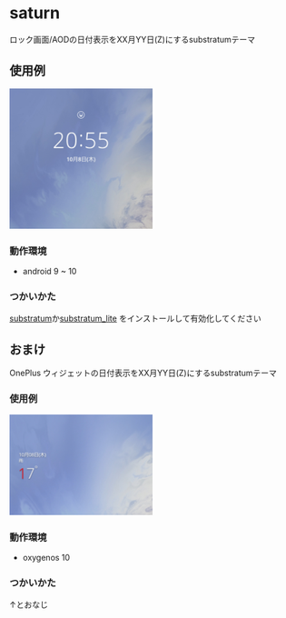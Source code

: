 # saturn
ロック画面/AODの日付表示をXX月YY日(Z)にするsubstratumテーマ

## 使用例
<img src="https://raw.githubusercontent.com/karin722/otonokizaka/master/lock.jpg" width=50%>

### 動作環境
- android 9 ~ 10

### つかいかた
[substratum](https://play.google.com/store/apps/details?id=projekt.substratum)か[substratum_lite](https://play.google.com/store/apps/details?id=projekt.substratum.lite) をインストールして有効化してください

## おまけ
OnePlus ウィジェットの日付表示をXX月YY日(Z)にするsubstratumテーマ

### 使用例
<img src="https://raw.githubusercontent.com/karin722/otonokizaka/master/widget.jpg" width=50%>

### 動作環境
- oxygenos 10

### つかいかた
↑とおなじ